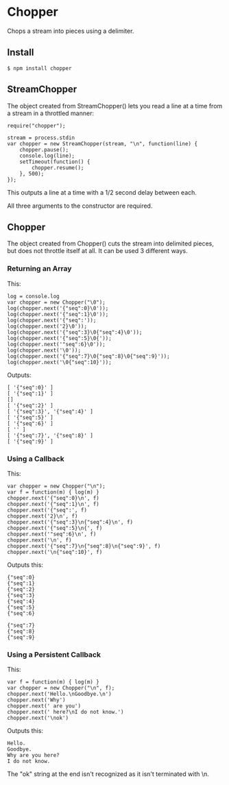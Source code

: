 

# Chopper

Chops a stream into pieces using a delimiter.


## Install

	$ npm install chopper


## StreamChopper

The object created from StreamChopper() lets you read a line at a time from a
stream in a throttled manner:

	require("chopper");

	stream = process.stdin
	var chopper = new StreamChopper(stream, "\n", function(line) {
		chopper.pause();
		console.log(line);
		setTimeout(function() {
			chopper.resume();
		}, 500);
	});

This outputs a line at a time with a 1/2 second delay between each.

All three arguments to the constructor are required.


## Chopper

The object created from Chopper() cuts the stream into delimited pieces, but does not
throttle itself at all.  It can be used 3 different ways.

### Returning an Array

This:

	log = console.log
	var chopper = new Chopper("\0");
	log(chopper.next('{"seq":0}\0'));
	log(chopper.next('{"seq":1}\0'));
	log(chopper.next('{"seq":'));
	log(chopper.next('2}\0'));
	log(chopper.next('{"seq":3}\0{"seq":4}\0'));
	log(chopper.next('{"seq":5}\0{'));
	log(chopper.next('"seq":6}\0'));
	log(chopper.next('\0'));
	log(chopper.next('{"seq":7}\0{"seq":8}\0{"seq":9}'));
	log(chopper.next('\0{"seq":10}'));

Outputs:

	[ '{"seq":0}' ]
	[ '{"seq":1}' ]
	[]
	[ '{"seq":2}' ]
	[ '{"seq":3}', '{"seq":4}' ]
	[ '{"seq":5}' ]
	[ '{"seq":6}' ]
	[ '' ]
	[ '{"seq":7}', '{"seq":8}' ]
	[ '{"seq":9}' ]


### Using a Callback

This:

	var chopper = new Chopper("\n");
	var f = function(m) { log(m) }
	chopper.next('{"seq":0}\n', f)
	chopper.next('{"seq":1}\n', f)
	chopper.next('{"seq":', f)
	chopper.next('2}\n', f)
	chopper.next('{"seq":3}\n{"seq":4}\n', f)
	chopper.next('{"seq":5}\n{', f)
	chopper.next('"seq":6}\n', f)
	chopper.next('\n', f)
	chopper.next('{"seq":7}\n{"seq":8}\n{"seq":9}', f)
	chopper.next('\n{"seq":10}', f)

Outputs this:

	{"seq":0}
	{"seq":1}
	{"seq":2}
	{"seq":3}
	{"seq":4}
	{"seq":5}
	{"seq":6}

	{"seq":7}
	{"seq":8}
	{"seq":9}

### Using a Persistent Callback

This:

	var f = function(m) { log(m) }
	var chopper = new Chopper("\n", f);
	chopper.next('Hello.\nGoodbye.\n')
	chopper.next('Why')
	chopper.next(' are you')
	chopper.next(' here?\nI do not know.')
	chopper.next('\nok')

Outputs this:

	Hello.
	Goodbye.
	Why are you here?
	I do not know.

The "ok" string at the end isn't recognized as it isn't terminated with \n.


